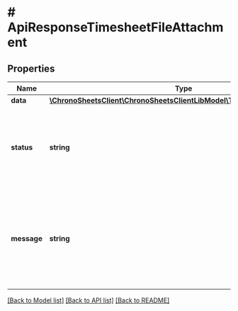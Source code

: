 # # ApiResponseTimesheetFileAttachment

## Properties

Name | Type | Description | Notes
------------ | ------------- | ------------- | -------------
**data** | [**\ChronoSheetsClient\ChronoSheetsClientLibModel\TimesheetFileAttachment**](TimesheetFileAttachment.md) |  | [optional]
**status** | **string** | The API response status. Indicates if the request was successful, failed or was unauthorised. | [optional]
**message** | **string** | A message to accompany the response status.  If the Status is failed, this message will hint why it failed and what you need to do. | [optional]

[[Back to Model list]](../../README.md#models) [[Back to API list]](../../README.md#endpoints) [[Back to README]](../../README.md)
